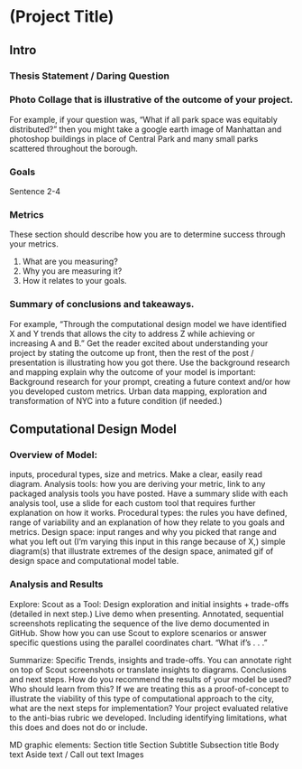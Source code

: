 # (Project Title)

## Intro 

### Thesis Statement / Daring Question

### Photo Collage that is illustrative of the outcome of your project. 

For example, if your question was, “What if all park space was equitably distributed?” then you might take a google earth image of Manhattan and photoshop buildings in place of Central Park and many small parks scattered throughout the borough. 

### Goals 

Sentence 2-4 

### Metrics 

These section should describe how you are to determine success through your metrics. 

1. What are you measuring? 
1. Why you are measuring it? 
1. How it relates to your goals.

### Summary of conclusions and takeaways. 

For example, “Through the computational design model we have identified X and Y trends that allows the city to address Z while achieving or increasing A and B.” Get the reader excited about understanding your project by stating the outcome up front, then the rest of the post / presentation is illustrating how you got there. Use the background research and mapping explain why the outcome of your model is important:
Background research for your prompt, creating a future context and/or how you developed custom metrics.
Urban data mapping, exploration and transformation of NYC into a future condition (if needed.)

## Computational Design Model

### Overview of Model:

inputs, procedural types, size and metrics. Make a clear, easily read diagram.
Analysis tools: how you are deriving your metric, link to any packaged analysis tools you have posted.
Have a summary slide with each analysis tool, use a slide for each custom tool that requires further explanation on how it works.
Procedural types: the rules you have defined, range of variability and an explanation of how they relate to you goals and metrics.
Design space: input ranges and why you picked that range and what you left out (I’m varying this input in this range because of X,) simple diagram(s) that illustrate extremes of the design space, animated gif of design space and computational model table.

### Analysis and Results
Explore: Scout as a Tool: Design exploration and initial insights + trade-offs (detailed in next step.) Live demo when presenting. Annotated, sequential screenshots replicating the sequence of the live demo documented in GitHub. Show how you can use Scout to explore scenarios or answer specific questions using the parallel coordinates chart. “What if’s . . .”

Summarize: Specific Trends, insights and trade-offs. You can annotate right on top of Scout screenshots or translate insights to diagrams.
Conclusions and next steps. 
How do you recommend the results of your model be used? Who should learn from this?
If we are treating this as a proof-of-concept to illustrate the viability of this type of computational approach to the city, what are the next steps for implementation? 
Your project evaluated relative to the anti-bias rubric we developed. Including identifying limitations, what this does and does not do or include.



MD graphic elements:
Section title
Section Subtitle
Subsection title
Body text
Aside text / Call out text 
Images
